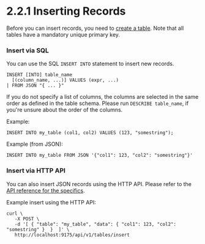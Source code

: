 2.2.1 Inserting Records
=======================

Before you can insert records, you need to [create a table](../creating-tables/).
Note that all tables have a mandatory unique primary key.

### Insert via SQL

You can use the SQL `INSERT INTO` statement to insert new records.

    INSERT [INTO] table_name
      [(column_name, ...)] VALUES (expr, ...)
    | FROM JSON "{ ... }"

If you do not specify a list of columns, the columns are selected in the same
order as defined in the table schema. Please run `DESCRIBE table_name`, if
you're unsure about the order of the columns.

Example:

    INSERT INTO my_table (col1, col2) VALUES (123, "somestring");

Example (from JSON):

    INSERT INTO my_table FROM JSON '{"col1": 123, "col2": "somestring"}'


### Insert via HTTP API

You can also insert JSON records using the HTTP API. Please refer to the
[API reference for the specifics](/documentation/api/).

Example insert using the HTTP API:

    curl \
       -X POST \
       -d '[ { "table": "my_table", "data": { "col1": 123, "col2": "somestring" }  }  ]' \
       http://localhost:9175/api/v1/tables/insert

